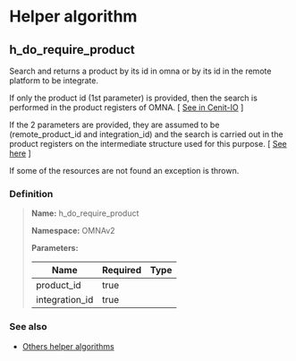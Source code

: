 # Helper algorithm

## h_do_require_product

Search and returns a product by its id in omna or by its id in the remote platform to be integrate.

If only the product id (1st parameter) is provided, then the search is performed in the product registers of OMNA.
[ [See in Cenit-IO](https://cenit.io/json_data_type?f[namespace][24075][v]&#x3D;OMNAv2&amp;f[name][24160][o]&#x3D;is&amp;f[name][24160][v]&#x3D;Product&quot;) ]

If the 2 parameters are provided, they are assumed to be (remote_product_id and integration_id) and the search is 
carried out in the product registers on the intermediate structure used for this purpose.
[ [See here](../data-types/Product.md) ]

If some of the resources are not found an exception is thrown.
    
### Definition

> **Name:** h_do_require_product
> 
> **Namespace:** OMNAv2
>
> **Parameters:**
> 
> | Name | Required | Type |
> | --- | --- | --- |
> | product_id | true |  |
> | integration_id | true |  |

### See also
* [Others helper algorithms](overview?id=h_do_require_product)